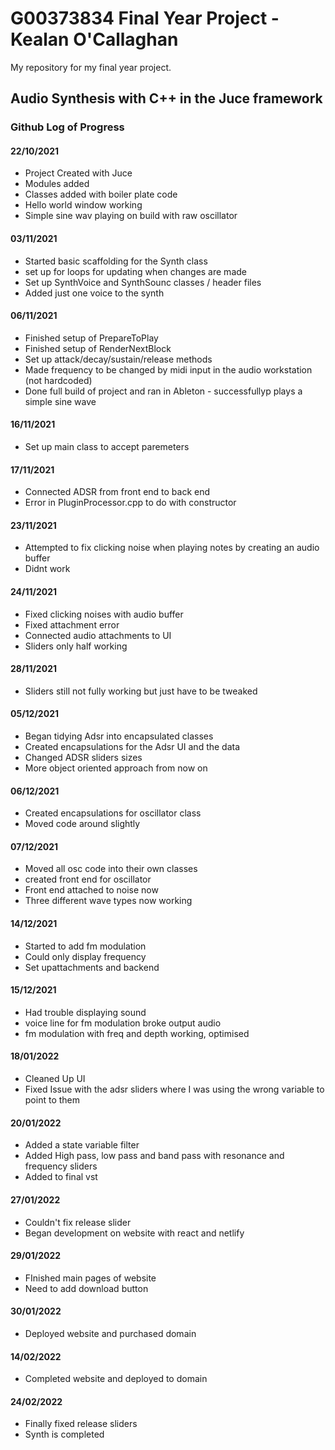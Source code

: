 # G00373834 Final Year Project - Kealan O'Callaghan
My repository for my final year project.

## Audio Synthesis with C++ in the Juce framework


### Github Log of Progress
#### 22/10/2021
* Project Created with Juce
* Modules added
* Classes added with boiler plate code
* Hello world window working
* Simple sine wav playing on build with raw oscillator

#### 03/11/2021
* Started basic scaffolding for the Synth class
* set up for loops for updating when changes are made
* Set up SynthVoice and SynthSounc classes / header files
* Added just one voice to the synth

#### 06/11/2021
* Finished setup of PrepareToPlay
* Finished setup of RenderNextBlock
* Set up attack/decay/sustain/release methods
* Made frequency to be changed by midi input in the audio workstation (not hardcoded)
* Done full build of project and ran in Ableton - successfullyp plays a simple sine wave

#### 16/11/2021
* Set up main class to accept paremeters

#### 17/11/2021
* Connected ADSR from front end to back end
* Error in PluginProcessor.cpp to do with constructor

#### 23/11/2021 
* Attempted to fix clicking noise when playing notes by creating an audio buffer
* Didnt work

#### 24/11/2021
* Fixed clicking noises with audio buffer
* Fixed attachment error
* Connected audio attachments to UI
* Sliders only half working

#### 28/11/2021
* Sliders still not fully working but just have to be tweaked

#### 05/12/2021
* Began tidying Adsr into encapsulated classes
* Created encapsulations for the Adsr UI and the data
* Changed ADSR sliders sizes
* More object oriented approach from now on

#### 06/12/2021
* Created encapsulations for oscillator class
* Moved code around slightly

#### 07/12/2021
* Moved all osc code into their own classes
* created front end for oscillator
* Front end attached to noise now
* Three different wave types now working

#### 14/12/2021
* Started to add fm modulation
* Could only display frequency
* Set upattachments and backend

#### 15/12/2021
* Had trouble displaying sound
* voice line for fm modulation broke output audio
* fm modulation with freq and depth working, optimised

#### 18/01/2022
* Cleaned Up UI
* Fixed Issue with the adsr sliders where I was using the wrong variable to point to them

#### 20/01/2022
* Added a state variable filter
* Added High pass, low pass and band pass with resonance and frequency sliders
* Added to final vst

#### 27/01/2022
* Couldn't fix release slider
* Began development on website with react and netlify

#### 29/01/2022
* FInished main pages of website
* Need to add download button 

#### 30/01/2022
* Deployed website and purchased domain

#### 14/02/2022
* Completed website and deployed to domain

#### 24/02/2022
* Finally fixed release sliders
* Synth is completed